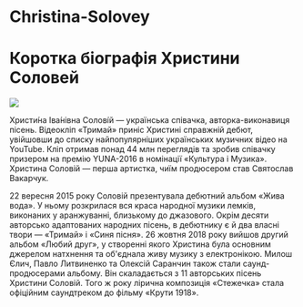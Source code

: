 # Christina-Solovey
<html>
  <head>
  <link rel="stylesheet" href="style.css">
    <meta charset="utf-8">
    <title>Христина Соловей</title>
  </head>
  <body>
    <h1>Коротка біографія Христини Соловей</h1>
     <img src="https://tvoemisto.tv/media/gallery/full/3/2/326c5652.jpg">
    <p>Христи́на Іва́нівна Солові́й — українська співачка, авторка-виконавиця пісень. Відеокліп «Тримай» приніс Христині справжній дебют, увійшовши до списку найпопулярніших українських музичних відео на YouTube. Кліп отримав понад 44 млн переглядів та зробив співачку призером на премію YUNA-2016 в номінації «Культура і Музика». Христина Соловій — перша артистка, чиїм продюсером став Святослав Вакарчук.</p>
    <p>22 вересня 2015 року Соловій презентувала дебютний альбом «Жива вода». У ньому розкрилася вся краса народної музики лемків, виконаних у аранжуванні, близькому до джазового. Окрім десяти авторсько адаптованих народних пісень, в дебютнику є й два власні твори — «Тримай» і «Синя пісня».
 26 жовтня 2018 року вийшов другий альбом «Любий друг», у створенні якого Христина була основним джерелом натхнення та об'єднала живу музику з електронікою. Милош Єлич, Павло Литвиненко та Олексій Саранчин також стали саунд-продюсерами альбому. Він скаладається з 11 авторських пісень Христини Соловій. Того ж року лірична композиція «Стежечка» стала офіційним саундтреком до фільму «Крути 1918».</p>
</body>
</html>
